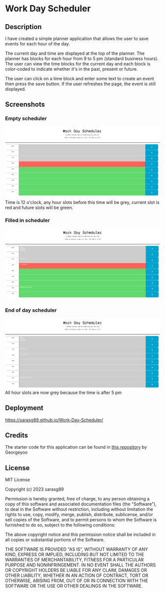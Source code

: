 # Work Day Scheduler

## Description

I have created a simple planner application that allows the user to save events for each hour of the day.

The current day and time are displayed at the top of the planner. The planner has blocks for each hour from 9 to 5 pm (standard business hours). The user can view the time blocks for the current day and each block is color-coded to indicate whether it's in the past, present or future.

The user can click on a time block and enter some text to create an event then press the save button. If the user refreshes the page, the event is still displayed.

## Screenshots

### Empty scheduler

![Screenshot of the empty scheduler](./assets/images/Screenshot%201.png)
Time is 12 o'clock, any hour slots before this time will be grey, current slot is red and future slots will be green.

### Filled in scheduler

![Screenshot of the scheduler with some events](./assets/images/Screenshot%202.png)

### End of day scheduler

![Screenshot of the scheduler at the end of the day when all slots are grey](./assets/images/Screenshot%203.png)
All hour slots are now grey because the time is after 5 pm

## Deployment

<https://sarasg89.github.io/Work-Day-Scheduler/>

## Credits

The starter code for this application can be found in [this repository](https://github.com/coding-boot-camp/crispy-octo-meme) by Georgeyoo

## License

MIT License

Copyright (c) 2023 sarasg89

Permission is hereby granted, free of charge, to any person obtaining a copy of this software and associated documentation files (the "Software"), to deal in the Software without restriction, including without limitation the rights to use, copy, modify, merge, publish, distribute, sublicense, and/or sell copies of the Software, and to permit persons to whom the Software is furnished to do so, subject to the following conditions:

The above copyright notice and this permission notice shall be included in all copies or substantial portions of the Software.

THE SOFTWARE IS PROVIDED "AS IS", WITHOUT WARRANTY OF ANY KIND, EXPRESS OR IMPLIED, INCLUDING BUT NOT LIMITED TO THE WARRANTIES OF MERCHANTABILITY, FITNESS FOR A PARTICULAR PURPOSE AND NONINFRINGEMENT. IN NO EVENT SHALL THE AUTHORS OR COPYRIGHT HOLDERS BE LIABLE FOR ANY CLAIM, DAMAGES OR OTHER LIABILITY, WHETHER IN AN ACTION OF CONTRACT, TORT OR OTHERWISE, ARISING FROM, OUT OF OR IN CONNECTION WITH THE SOFTWARE OR THE USE OR OTHER DEALINGS IN THE SOFTWARE.

